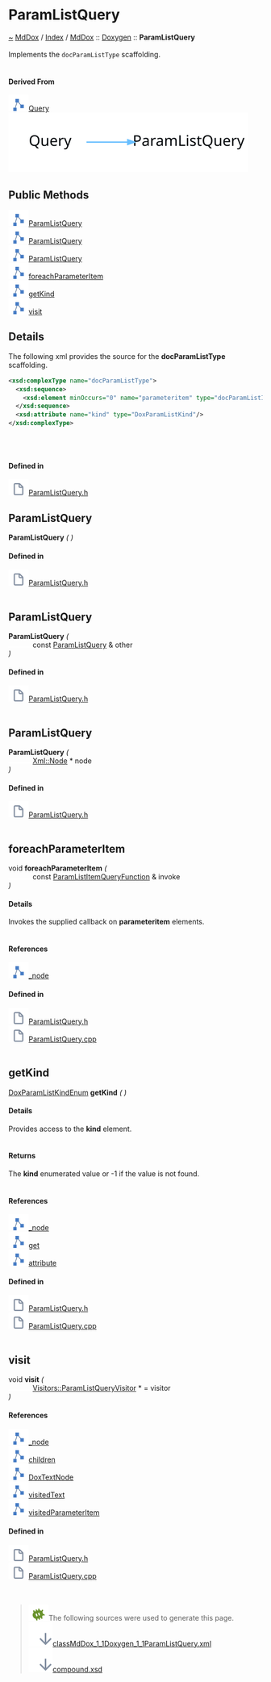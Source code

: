 <a id="paramlistquery"></a>
<h1>ParamListQuery</h1>
<a id="classMdDox_1_1Doxygen_1_1ParamListQuery"></a>
<a href="https://github.com/CharlesCarley/MdDox">~</a>
<a href="indexpage.md#mddox">MdDox</a>
<span class="inline-text">/</span>
<a href="index.md#index">Index</a>
<span class="inline-text">/</span>
<a href="namespaceMdDox.md#mddox">MdDox</a>
<span class="inline-text">::</span>
<a href="namespaceMdDox_1_1Doxygen.md#doxygen">Doxygen</a>
<span class="inline-text">::</span>
<span class="bold-text"><b>ParamListQuery</b></span>
<br/>
<br/>
<span class="inline-text">Implements the </span>
<code class="typewriter">docParamListType</code>
<span class="inline-text"> scaffolding. </span>
<br/>
<br/>
<a id="derived-from"></a>
<h4>Derived From</h4>
<span class="icon-list-item"><a href="classMdDox_1_1Doxygen_1_1Query.md#query" class="icon-list-item"><img src="../images/class.svg" class="icon-list-item"/><span class="icon-list-item">Query</span>
</a>
</span>
<br/>
<img src="../images/dot/internal-diagram-50.dot.svg"/><br/>
<a id="public-methods"></a>
<h2>Public Methods</h2>
<span class="icon-list-item"><a href="#paramlistquery" class="icon-list-item"><img src="../images/class.svg" class="icon-list-item"/><span class="icon-list-item">ParamListQuery</span>
</a>
</span>
<br/>
<span class="icon-list-item"><a href="#paramlistquery" class="icon-list-item"><img src="../images/class.svg" class="icon-list-item"/><span class="icon-list-item">ParamListQuery</span>
</a>
</span>
<br/>
<span class="icon-list-item"><a href="#paramlistquery" class="icon-list-item"><img src="../images/class.svg" class="icon-list-item"/><span class="icon-list-item">ParamListQuery</span>
</a>
</span>
<br/>
<span class="icon-list-item"><a href="#foreachparameteritem" class="icon-list-item"><img src="../images/class.svg" class="icon-list-item"/><span class="icon-list-item">foreachParameterItem</span>
</a>
</span>
<br/>
<span class="icon-list-item"><a href="#getkind" class="icon-list-item"><img src="../images/class.svg" class="icon-list-item"/><span class="icon-list-item">getKind</span>
</a>
</span>
<br/>
<span class="icon-list-item"><a href="#visit" class="icon-list-item"><img src="../images/class.svg" class="icon-list-item"/><span class="icon-list-item">visit</span>
</a>
</span>
<br/>
<a id="details"></a>
<h2>Details</h2>
<span class="inline-text">The following xml provides the source for the </span>
<span class="bold-text"><b>docParamListType</b></span>
<span class="inline-text"> scaffolding.</span>

```xml
<xsd:complexType name="docParamListType">
  <xsd:sequence>
    <xsd:element minOccurs="0" name="parameteritem" type="docParamListItem" maxOccurs="unbounded"/>
  </xsd:sequence>
  <xsd:attribute name="kind" type="DoxParamListKind"/>
</xsd:complexType>
```
<br/>
<br/>
<a id="defined-in"></a>
<h4>Defined in</h4>
<span class="icon-list-item"><a href="https://github.com/CharlesCarley/MdDox/blob/master//F:/Emulation/MdDox/Tools/Doxygen/ParamListQuery.h#L64" class="icon-list-item"><img src="../images/file.svg" class="icon-list-item"/><span class="icon-list-item">ParamListQuery.h</span>
</a>
</span>
<br/>
<a id="paramlistquery"></a>
<h2>ParamListQuery</h2>
<span class="bold-text"><b>ParamListQuery</b></span>
<span class="italic-text"><i>(</i></span>
<span class="italic-text"><i>)</i></span>
<a id="defined-in"></a>
<h4>Defined in</h4>
<span class="icon-list-item"><a href="https://github.com/CharlesCarley/MdDox/blob/master//F:/Emulation/MdDox/Tools/Doxygen/ParamListQuery.h#L66" class="icon-list-item"><img src="../images/file.svg" class="icon-list-item"/><span class="icon-list-item">ParamListQuery.h</span>
</a>
</span>
<br/>
<br/>
<a id="paramlistquery"></a>
<h2>ParamListQuery</h2>
<span class="bold-text"><b>ParamListQuery</b></span>
<span class="italic-text"><i>(</i></span>
<div class="paragraph">
<span class="paragraph"><img src="../images/horSpace24px.svg"/><span class="inline-text">const </span>
<a href="classMdDox_1_1Doxygen_1_1ParamListQuery.md#paramlistquery">ParamListQuery</a>
<span class="inline-text"> &amp;</span>
<span class="inline-text">other</span>
</span>
</div>
<span class="italic-text"><i>)</i></span>
<a id="defined-in"></a>
<h4>Defined in</h4>
<span class="icon-list-item"><a href="https://github.com/CharlesCarley/MdDox/blob/master//F:/Emulation/MdDox/Tools/Doxygen/ParamListQuery.h#L67" class="icon-list-item"><img src="../images/file.svg" class="icon-list-item"/><span class="icon-list-item">ParamListQuery.h</span>
</a>
</span>
<br/>
<br/>
<a id="paramlistquery"></a>
<h2>ParamListQuery</h2>
<span class="bold-text"><b>ParamListQuery</b></span>
<span class="italic-text"><i>(</i></span>
<div class="paragraph">
<span class="paragraph"><img src="../images/horSpace24px.svg"/><a href="classMdDox_1_1Xml_1_1Node.md#xmlnode">Xml::Node</a>
<span class="inline-text"> *</span>
<span class="inline-text">node</span>
</span>
</div>
<span class="italic-text"><i>)</i></span>
<a id="defined-in"></a>
<h4>Defined in</h4>
<span class="icon-list-item"><a href="https://github.com/CharlesCarley/MdDox/blob/master//F:/Emulation/MdDox/Tools/Doxygen/ParamListQuery.h#L69" class="icon-list-item"><img src="../images/file.svg" class="icon-list-item"/><span class="icon-list-item">ParamListQuery.h</span>
</a>
</span>
<br/>
<br/>
<a id="foreachparameteritem"></a>
<h2>foreachParameterItem</h2>
<span class="inline-text">void</span>
<span class="bold-text"><b>foreachParameterItem</b></span>
<span class="italic-text"><i>(</i></span>
<div class="paragraph">
<span class="paragraph"><img src="../images/horSpace24px.svg"/><span class="inline-text">const </span>
<a href="namespaceMdDox_1_1Doxygen.md#paramlistitemqueryfunction">ParamListItemQueryFunction</a>
<span class="inline-text"> &amp;</span>
<span class="inline-text">invoke</span>
</span>
</div>
<span class="italic-text"><i>)</i></span>
<a id="details"></a>
<h4>Details</h4>
<span class="inline-text">Invokes the supplied callback on </span>
<span class="bold-text"><b>parameteritem</b></span>
<span class="inline-text"> elements. </span>
<br/>
<br/>
<a id="references"></a>
<h4>References</h4>
<span class="icon-list-item"><a href="classMdDox_1_1Doxygen_1_1Query.md#_node" class="icon-list-item"><img src="../images/class.svg" class="icon-list-item"/><span class="icon-list-item">_node</span>
</a>
</span>
<br/>
<a id="defined-in"></a>
<h4>Defined in</h4>
<span class="icon-list-item"><a href="https://github.com/CharlesCarley/MdDox/blob/master//F:/Emulation/MdDox/Tools/Doxygen/ParamListQuery.h#L85" class="icon-list-item"><img src="../images/file.svg" class="icon-list-item"/><span class="icon-list-item">ParamListQuery.h</span>
</a>
</span>
<br/>
<span class="icon-list-item"><a href="https://github.com/CharlesCarley/MdDox/blob/master//F:/Emulation/MdDox/Tools/Doxygen/ParamListQuery.cpp#L56" class="icon-list-item"><img src="../images/file.svg" class="icon-list-item"/><span class="icon-list-item">ParamListQuery.cpp</span>
</a>
</span>
<br/>
<br/>
<a id="getkind"></a>
<h2>getKind</h2>
<a href="namespaceMdDox_1_1Doxygen.md#doxparamlistkindenum">DoxParamListKindEnum</a>
<span class="bold-text"><b>getKind</b></span>
<span class="italic-text"><i>(</i></span>
<span class="italic-text"><i>)</i></span>
<a id="details"></a>
<h4>Details</h4>
<span class="inline-text">Provides access to the </span>
<span class="bold-text"><b>kind</b></span>
<span class="inline-text"> element. </span>
<br/>
<br/>
<a id="returns"></a>
<h4>Returns</h4>
<span class="inline-text">The </span>
<span class="bold-text"><b>kind</b></span>
<span class="inline-text"> enumerated value or -1 if the value is not found. </span>
<br/>
<br/>
<a id="references"></a>
<h4>References</h4>
<span class="icon-list-item"><a href="classMdDox_1_1Doxygen_1_1Query.md#_node" class="icon-list-item"><img src="../images/class.svg" class="icon-list-item"/><span class="icon-list-item">_node</span>
</a>
</span>
<br/>
<span class="icon-list-item"><a href="classMdDox_1_1Doxygen_1_1DoxParamListKind.md#get" class="icon-list-item"><img src="../images/class.svg" class="icon-list-item"/><span class="icon-list-item">get</span>
</a>
</span>
<br/>
<span class="icon-list-item"><a href="classMdDox_1_1Xml_1_1Node.md#attribute" class="icon-list-item"><img src="../images/class.svg" class="icon-list-item"/><span class="icon-list-item">attribute</span>
</a>
</span>
<br/>
<a id="defined-in"></a>
<h4>Defined in</h4>
<span class="icon-list-item"><a href="https://github.com/CharlesCarley/MdDox/blob/master//F:/Emulation/MdDox/Tools/Doxygen/ParamListQuery.h#L80" class="icon-list-item"><img src="../images/file.svg" class="icon-list-item"/><span class="icon-list-item">ParamListQuery.h</span>
</a>
</span>
<br/>
<span class="icon-list-item"><a href="https://github.com/CharlesCarley/MdDox/blob/master//F:/Emulation/MdDox/Tools/Doxygen/ParamListQuery.cpp#L49" class="icon-list-item"><img src="../images/file.svg" class="icon-list-item"/><span class="icon-list-item">ParamListQuery.cpp</span>
</a>
</span>
<br/>
<br/>
<a id="visit"></a>
<h2>visit</h2>
<span class="inline-text">void</span>
<span class="bold-text"><b>visit</b></span>
<span class="italic-text"><i>(</i></span>
<div class="paragraph">
<span class="paragraph"><img src="../images/horSpace24px.svg"/><a href="classMdDox_1_1Doxygen_1_1Visitors_1_1ParamListQueryVisitor.md#visitorsparamlistqueryvisitor">Visitors::ParamListQueryVisitor</a>
<span class="inline-text"> *</span>
<span class="inline-text"> = </span>
<span class="inline-text">visitor</span>
</span>
</div>
<span class="italic-text"><i>)</i></span>
<a id="references"></a>
<h4>References</h4>
<span class="icon-list-item"><a href="classMdDox_1_1Doxygen_1_1Query.md#_node" class="icon-list-item"><img src="../images/class.svg" class="icon-list-item"/><span class="icon-list-item">_node</span>
</a>
</span>
<br/>
<span class="icon-list-item"><a href="classMdDox_1_1Xml_1_1Node.md#children" class="icon-list-item"><img src="../images/class.svg" class="icon-list-item"/><span class="icon-list-item">children</span>
</a>
</span>
<br/>
<span class="icon-list-item"><a href="namespaceMdDox_1_1Doxygen.md#doxtextnode" class="icon-list-item"><img src="../images/class.svg" class="icon-list-item"/><span class="icon-list-item">DoxTextNode</span>
</a>
</span>
<br/>
<span class="icon-list-item"><a href="classMdDox_1_1Doxygen_1_1Visitors_1_1ParamListQueryVisitor.md#visitedtext" class="icon-list-item"><img src="../images/class.svg" class="icon-list-item"/><span class="icon-list-item">visitedText</span>
</a>
</span>
<br/>
<span class="icon-list-item"><a href="classMdDox_1_1Doxygen_1_1Visitors_1_1ParamListQueryVisitor.md#visitedparameteritem" class="icon-list-item"><img src="../images/class.svg" class="icon-list-item"/><span class="icon-list-item">visitedParameterItem</span>
</a>
</span>
<br/>
<a id="defined-in"></a>
<h4>Defined in</h4>
<span class="icon-list-item"><a href="https://github.com/CharlesCarley/MdDox/blob/master//F:/Emulation/MdDox/Tools/Doxygen/ParamListQuery.h#L74" class="icon-list-item"><img src="../images/file.svg" class="icon-list-item"/><span class="icon-list-item">ParamListQuery.h</span>
</a>
</span>
<br/>
<span class="icon-list-item"><a href="https://github.com/CharlesCarley/MdDox/blob/master//F:/Emulation/MdDox/Tools/Doxygen/ParamListQuery.cpp#L29" class="icon-list-item"><img src="../images/file.svg" class="icon-list-item"/><span class="icon-list-item">ParamListQuery.cpp</span>
</a>
</span>
<br/>
<br/>
<br/>
<blockquote>
<img src="../images/debug.svg"/><span class="inline-text">The following sources were used to generate this page.</span>
<br/>
<span class="icon-list-item"><a href="../xml/classMdDox_1_1Doxygen_1_1ParamListQuery.xml#L1" class="icon-list-item"><img src="../images/lookInside.svg" class="icon-list-item"/><span class="icon-list-item">classMdDox_1_1Doxygen_1_1ParamListQuery.xml</span>
</a>
</span>
<br/>
<span class="icon-list-item"><a href="../xml/compound.xsd#L1" class="icon-list-item"><img src="../images/lookInside.svg" class="icon-list-item"/><span class="icon-list-item">compound.xsd</span>
</a>
</span>
</blockquote>
</div>
</div>
</body>
</html>
